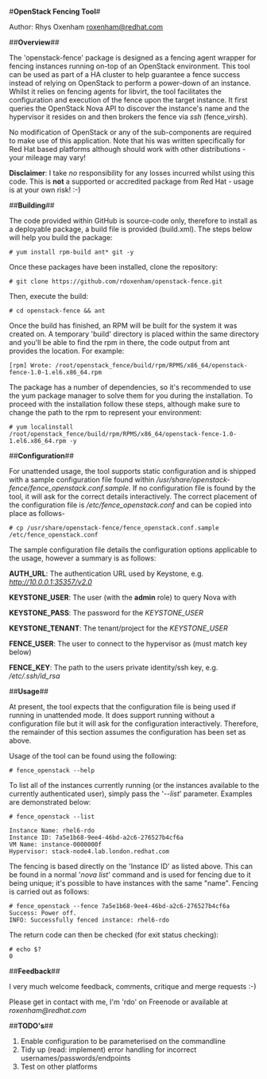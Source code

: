 #**OpenStack Fencing Tool**#

Author: Rhys Oxenham <roxenham@redhat.com>

##**Overview**##

The 'openstack-fence' package is designed as a fencing agent wrapper for fencing instances running on-top of an OpenStack environment. This tool can be used as part of a HA cluster to help guarantee a fence success instead of relying on OpenStack to perform a power-down of an instance. Whilst it relies on fencing agents for libvirt, the tool facilitates the configuration and execution of the fence upon the target instance. It first queries the OpenStack Nova API to discover the instance's name and the hypervisor it resides on and then brokers the fence via _ssh_ (fence_virsh).

No modification of OpenStack or any of the sub-components are required to make use of this application. Note that his was written specifically for Red Hat based platforms although should work with other distributions - your mileage may vary! 

**Disclaimer**: I take _no_ responsibility for any losses incurred whilst using this code. This is **not** a supported or accredited package from Red Hat - usage is at your own risk! :-)

##**Building**##

The code provided within GitHub is source-code only, therefore to install as a deployable package, a build file is provided (build.xml). The steps below will help you build the package:

	# yum install rpm-build ant* git -y
	
Once these packages have been installed, clone the repository:

	# git clone https://github.com/rdoxenham/openstack-fence.git
	
Then, execute the build:

	# cd openstack-fence && ant
	
Once the build has finished, an RPM will be built for the system it was created on. A temporary 'build' directory is placed within the same directory and you'll be able to find the rpm in there, the code output from ant provides the location. For example:

	[rpm] Wrote: /root/openstack_fence/build/rpm/RPMS/x86_64/openstack-fence-1.0-1.el6.x86_64.rpm
	
The package has a number of dependencies, so it's recommended to use the yum package manager to solve them for you during the installation. To proceed with the installation follow these steps, although make sure to change the path to the rpm to represent your environment:

	# yum localinstall /root/openstack_fence/build/rpm/RPMS/x86_64/openstack-fence-1.0-1.el6.x86_64.rpm -y
	
##**Configuration**##

For unattended usage, the tool supports static configuration and is shipped with a sample configuration file found within _/usr/share/openstack-fence/fence_openstack.conf.sample_. If no configuration file is found by the tool, it will ask for the correct details interactively. The correct placement of the configuration file is _/etc/fence_openstack.conf_ and can be copied into place as follows-

	# cp /usr/share/openstack-fence/fence_openstack.conf.sample /etc/fence_openstack.conf
	
The sample configuration file details the configuration options applicable to the usage, however a summary is as follows:

**AUTH_URL**: The authentication URL used by Keystone, e.g. _http://10.0.0.1:35357/v2.0_

**KEYSTONE_USER**: The user (with the **admin** role) to query Nova with

**KEYSTONE_PASS**: The password for the _KEYSTONE_USER_

**KEYSTONE_TENANT**: The tenant/project for the _KEYSTONE_USER_

**FENCE_USER**: The user to connect to the hypervisor as (must match key below)

**FENCE_KEY**: The path to the users private identity/ssh key, e.g. _/etc/.ssh/id_rsa_


##**Usage**##

At present, the tool expects that the configuration file is being used if running in unattended mode. It does support running without a configuration file but it will ask for the configuration interactively. Therefore, the remainder of this section assumes the configuration has been set as above.

Usage of the tool can be found using the following:

	# fence_openstack --help
	
To list all of the instances currently running (or the instances available to the currently authenticated user), simply pass the '_--list_' parameter. Examples are demonstrated below:

	# fence_openstack --list
	
	Instance Name: rhel6-rdo
	Instance ID: 7a5e1b68-9ee4-46bd-a2c6-276527b4cf6a
	VM Name: instance-0000000f
	Hypervisor: stack-node4.lab.london.redhat.com
	
The fencing is based directly on the 'Instance ID' as listed above. This can be found in a normal '_nova list_' command and is used for fencing due to it being unique; it's possible to have instances with the same "name". Fencing is carried out as follows:

	# fence_openstack --fence 7a5e1b68-9ee4-46bd-a2c6-276527b4cf6a
	Success: Power off.
	INFO: Successfully fenced instance: rhel6-rdo
	
The return code can then be checked (for exit status checking):

	# echo $?
	0

##**Feedback**##

I very much welcome feedback, comments, critique and merge requests :-)

Please get in contact with me, I'm 'rdo' on Freenode or available at _roxenham@redhat.com_

##**TODO's**##

1. Enable configuration to be parameterised on the commandline
2. Tidy up (read: implement) error handling for incorrect usernames/passwords/endpoints
3. Test on other platforms